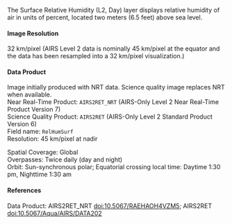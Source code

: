 The Surface Relative Humidity (L2, Day) layer displays relative humidity of air in units of percent, located two meters (6.5 feet) above sea level.

#### Image Resolution
32 km/pixel (AIRS Level 2 data is nominally 45 km/pixel at the equator and the data has been resampled into a 32 km/pixel visualization.)

#### Data Product
Image initially produced with NRT data. Science quality image replaces NRT when available.<br>
Near Real-Time Product: `AIRS2RET_NRT` (AIRS-Only Level 2 Near Real-Time Product Version 7)<br>
Science Quality Product: `AIRS2RET` (AIRS-Only Level 2 Standard Product Version 6)<br>
Field name: `RelHumSurf`<br>
Resolution: 45 km/pixel at nadir

Spatial Coverage: Global<br>
Overpasses: Twice daily (day and night)<br>
Orbit: Sun-synchronous polar; Equatorial crossing local time: Daytime 1:30 pm, Nighttime 1:30 am

#### References
Data Product: AIRS2RET_NRT [doi:10.5067/RAEHAOH4VZM5](https://doi.org/10.5067/RAEHAOH4VZM5); AIRS2RET [doi:10.5067/Aqua/AIRS/DATA202](https://doi.org/10.5067/Aqua/AIRS/DATA202)


